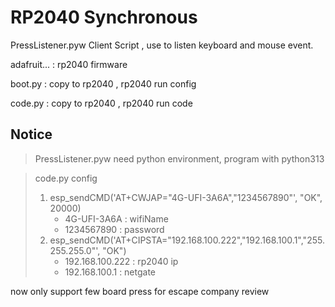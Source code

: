 # RP2040 Synchronous

PressListener.pyw Client Script , use to listen keyboard and mouse event.

adafruit... : rp2040 firmware

boot.py : copy to rp2040 , rp2040 run config

code.py : copy to rp2040 , rp2040 run code

## Notice

> PressListener.pyw need python environment, program with python313

> code.py config
>
> 1. esp_sendCMD('AT+CWJAP="4G-UFI-3A6A","1234567890"', "OK", 20000)
>    - 4G-UFI-3A6A : wifiName
>    - 1234567890 : password
> 2. esp_sendCMD('AT+CIPSTA="192.168.100.222","192.168.100.1","255.255.255.0"', "OK")
>    - 192.168.100.222 : rp2040 ip
>    - 192.168.100.1 : netgate

now only support few board press for escape company review
